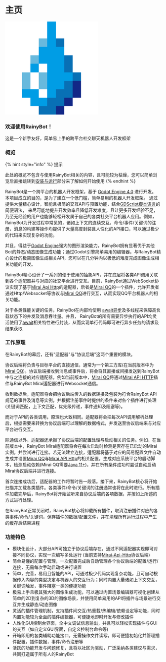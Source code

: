 # 主页

![](.github/images/logo.png)

### 欢迎使用RainyBot！

这是一个新手友好，简单易上手的跨平台社交聊天机器人开发框架

### 概览

{% hint style="info" %}
提示

此处的概览不包含与使用RainyBot相关的内容，且可能较为枯燥，您可以简单浏览后直接跳转到[安装与运行](broken-reference)部分来了解如何开始使用
{% endhint %}

RainyBot是一个跨平台的机器人开发框架，基于 [Godot Engine 4.0](https://godotengine.org/) 进行开发。 本项目成立的目的，是为了建立一个低门槛，简单易用的机器人开发框架。 通过提供大量精心设计，智能且极简的交互API与预置功能，结合[GDScript脚本语言](https://docs.godotengine.org/en/latest/tutorials/scripting/gdscript/gdscript\_basics.html)的简便语法， 来尽可能地提升开发效率且降低开发难度，且让更多开发经验不足，乃至无经验的用户也能够轻松开发属于自己的各类社交平台机器人应用。例如，RainyBot为开发过程中常见的，诸如上下文的连续交互，命令/事件/关键词的注册，消息的构建等操作均提供了大量高度封装且人性化的API接口，可以通过极少的代码来实现复杂的功能。

并且，得益于[Godot Engine](https://godotengine.org/)强大的图形渲染能力，RainyBot拥有显著优于其他Bot的静态/动态图像生成功能；通过Godot引擎简单易用的编辑器，与RainyBot精心设计的极简图像生成相关API，您可以在几分钟内以极低的难度完成图像生成相关功能的开发。

RainyBot精心设计了一系列的便于使用的抽象API，并在底层将各类API调用关联到各个适配器并与对应的社交平台进行交互。目前，RainyBot通过WebSocket协议实现了基于[Mirai Api Http](https://github.com/project-mirai/mirai-api-http)的适配器，后者是[Mirai QQ](https://github.com/mamoe/mirai)的一个插件，允许开发者通过Http/Websocket等协议与[Mirai QQ](https://github.com/mamoe/mirai)进行交互，从而实现QQ平台机器人的相关功能。

对于各类性能关键的任务，RainyBot在内部均使用 [await异步](https://docs.godotengine.org/en/latest/tutorials/scripting/gdscript/gdscript\_basics.html#awaiting-for-signals)及多线程来保障高负载状态下的并发及消息吞吐量。并且， RainyBot的所有需要异步执行的API均灵活使用了[await](https://docs.godotengine.org/en/latest/tutorials/scripting/gdscript/gdscript\_basics.html#awaiting-for-signals)相关特性进行封装，从而实现单行代码即可进行异步任务的请求及结果获取

### 工作原理

在RainyBot的幕后，还有"适配器"与"协议后端"这两个重要的模块。

协议后端将负责与目标平台的直接通信，通常为一个第三方库(在当前版本中为[Mirai QQ](https://github.com/mamoe/mirai))。协议后端接收到消息或事件后，将会将其直接或间接发送到RainyBot中与之连接的对应适配器，例如当前版本中，[Mirai QQ](https://github.com/mamoe/mirai)将通过[Mirai API HTTP](https://github.com/project-mirai/mirai-api-http)插件与RainyBot Mirai适配器进行Websocket通信。

收到数据后，适配器将会把协议后端传入的数据转换及包装为符合RainyBot API规范的事件及消息等实例，并根据注册事件时提供的条件来对各个插件进行处理(关键词匹配，上下文匹配，优先级传递，事件通知及阻塞等)。

而对于API的各类调用，原理也大致相同。适配器将会把每次API调用解析处理后，根据需要来转换为协议后端可以理解的数据格式，并发送至协议后端来与对应平台进行交互。

除通信以外，适配器还承担了协议后端的配置处理与启动相关的任务。例如，在当前版本中，RainyBot Mirai适配器将会在每次启动时检测是否存在已启动的Mirai实例，并尝试进行连接。若无法建立连接，适配器将基于对应的简易配置文件自动生成并设置[Mirai QQ](https://github.com/mamoe/mirai)与[Mirai API Http](https://github.com/project-mirai/mirai-api-http)的相关配置，生成对应系统平台的启动脚本，检测启动依赖(Mirai QQ需要[Java 11+](https://www.oracle.com/java/technologies/downloads/))，并在所有条件成功时尝试自动启动Mirai协议后端并进行连接。

首次连接成功后，适配器的工作将暂时告一段落。接下来，RainyBot核心将开始扫描并加载各类插件。各类事件/命令/关键词的注册通常也将在此时进行。所有插件加载完毕后，RainyBot将开始监听来自协议后端的各项数据，并按如上所述的方式进行处理。

在RainyBot正常关闭时，RainyBot核心将卸载所有插件，取消注册插件对应的各类事件/命令/关键词，保存插件的数据/配置文件，并在清理所有运行过程中产生的缓存后结束进程

### 功能特色

* 模块化设计，大部分API可独立于协议后端存在，通过不同适配器实现即可对接不同协议，实现一次编写多处运行 (当前支持[Mirai-Api-Http](https://github.com/project-mirai/mirai-api-http)协议后端)
* 简单易懂的配置与管理，一次配置完成后自动管理各个协议后端的配置/运行/连接，无需每次手动启动或进行设置
* 简单，完善，易用且智能的API，可通过极少代码实现复杂功能，且可自动根据传入内容的类型决定与机器人的交互行为；同时内置大量诸如上下文交互，关键词触发，事件阻塞一类的便捷功能
* 极易上手且极其强大的图像生成功能，可以通过内置场景编辑器可视化创建从简单的2D到复杂的3D的图像场景，并使用简单易用的API将插件与场景进行交互并生成静态/动态图像
* 灵活的插件管理机制，支持插件间交互/热重载/热编辑/依赖设定等功能，同时内置功能较为全面的插件编辑器，可便捷地即时开发与修改插件
* 人性化GUI控制台界面，全中文调试信息输出，并且可以轻松实现插件与GUI的交互（如自定义GUI界面，自定义控制台命令等)
* 开箱即用的各类辅助功能接口，无需操作文件读写，即可便捷初始化并管理插件配置，插件数据，事件/命令注册等
* 活跃的功能开发与问题修复，且将以社区为驱动，广泛采纳各类建议与需求，共同打造属于所有人的RainyBot
